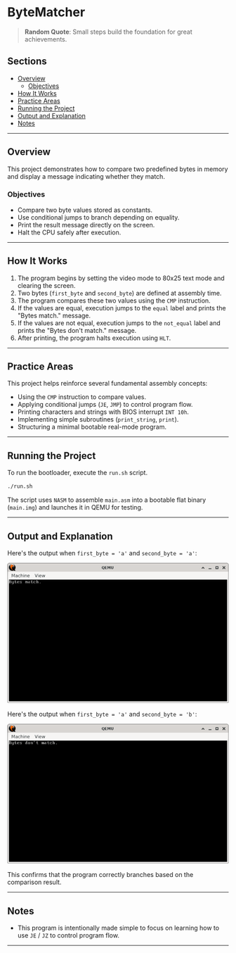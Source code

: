 # ByteMatcher

> **Random Quote**: Small steps build the foundation for great achievements.

## Sections

+ [Overview](#overview)
    - [Objectives](#objectives)
+ [How It Works](#how-it-works)
+ [Practice Areas](#practice-areas)
+ [Running the Project](#running-the-project)
+ [Output and Explanation](#output-and-explanation)
+ [Notes](#notes)

---

## Overview

This project demonstrates how to compare two predefined bytes in memory and display a message indicating whether they match.  

### Objectives

+ Compare two byte values stored as constants.  
+ Use conditional jumps to branch depending on equality.  
+ Print the result message directly on the screen.  
+ Halt the CPU safely after execution.  

---

## How It Works

1. The program begins by setting the video mode to 80x25 text mode and clearing the screen.  
2. Two bytes (`first_byte` and `second_byte`) are defined at assembly time.  
3. The program compares these two values using the `CMP` instruction.  
4. If the values are equal, execution jumps to the `equal` label and prints the "Bytes match." message.  
5. If the values are not equal, execution jumps to the `not_equal` label and prints the "Bytes don't match." message.  
6. After printing, the program halts execution using `HLT`.  

---

## Practice Areas

This project helps reinforce several fundamental assembly concepts:  

+ Using the `CMP` instruction to compare values.  
+ Applying conditional jumps (`JE`, `JMP`) to control program flow.  
+ Printing characters and strings with BIOS interrupt `INT 10h`.  
+ Implementing simple subroutines (`print_string`, `print`).  
+ Structuring a minimal bootable real-mode program.  

---

## Running the Project

To run the bootloader, execute the `run.sh` script.

```sh
./run.sh
```

The script uses `NASM` to assemble `main.asm` into a bootable flat binary (`main.img`) and launches it in QEMU for testing.

---

## Output and Explanation

Here's the output when `first_byte = 'a'` and `second_byte = 'a'`:

![Program's Output 1](../../../resources/images/byte_matcher_output_1.png)

Here's the output when `first_byte = 'a'` and `second_byte = 'b'`:

![Program's Output 2](../../../resources/images/byte_matcher_output_2.png)

This confirms that the program correctly branches based on the comparison result.

---

## Notes

* This program is intentionally made simple to focus on learning how to use `JE` / `JZ` to control program flow.

---
